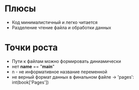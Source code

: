 # Плюсы
* Код минималистичный и легко читается
* Разделение чтение файла и обработки данных


# Точки роста
* Пути к файлам можно формировать диниамически
* нет __name__ == "__main__"
* n - не информативное название переменной
* не верный формат данных в финальном файле -> 'pages': int(book['Pages'])